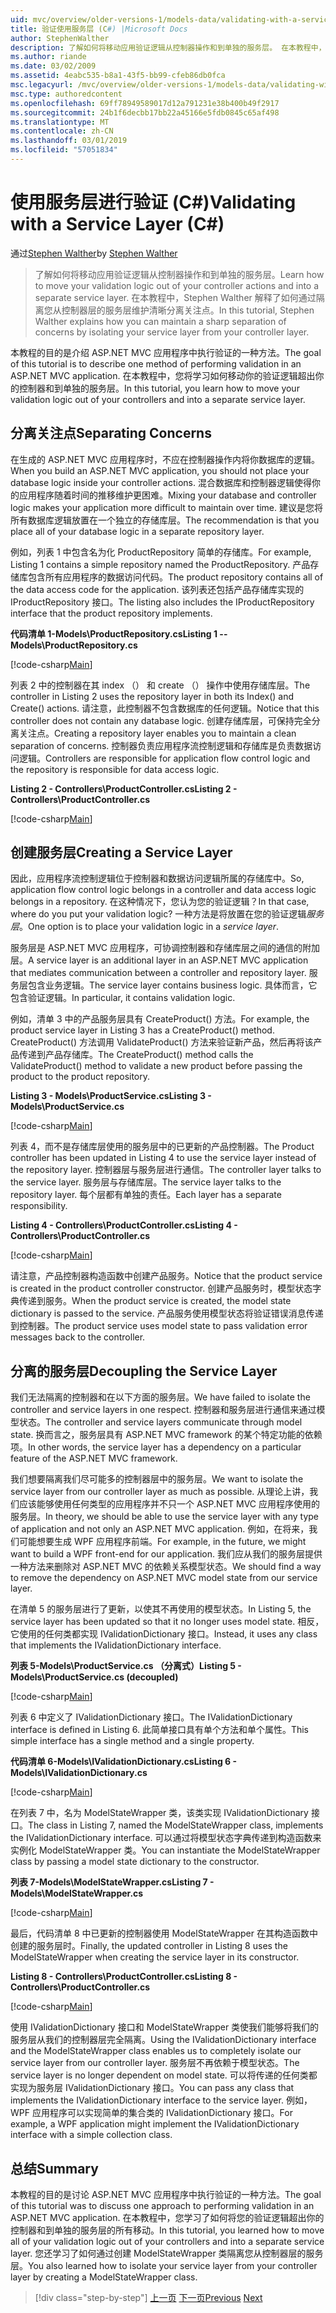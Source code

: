 ```yaml
---
uid: mvc/overview/older-versions-1/models-data/validating-with-a-service-layer-cs
title: 验证使用服务层 (C#) |Microsoft Docs
author: StephenWalther
description: 了解如何将移动应用验证逻辑从控制器操作和到单独的服务层。 在本教程中，Stephen Walther 解释了如何在...
ms.author: riande
ms.date: 03/02/2009
ms.assetid: 4eabc535-b8a1-43f5-bb99-cfeb86db0fca
msc.legacyurl: /mvc/overview/older-versions-1/models-data/validating-with-a-service-layer-cs
msc.type: authoredcontent
ms.openlocfilehash: 69ff78949589017d12a791231e38b400b49f2917
ms.sourcegitcommit: 24b1f6decbb17bb22a45166e5fdb0845c65af498
ms.translationtype: MT
ms.contentlocale: zh-CN
ms.lasthandoff: 03/01/2019
ms.locfileid: "57051834"
---
```

<a name="validating-with-a-service-layer-c"></a><span data-ttu-id="f9750-104">使用服务层进行验证 (C#)</span><span class="sxs-lookup"><span data-stu-id="f9750-104">Validating with a Service Layer (C#)</span></span>
====================
<span data-ttu-id="f9750-105">通过[Stephen Walther](https://github.com/StephenWalther)</span><span class="sxs-lookup"><span data-stu-id="f9750-105">by [Stephen Walther](https://github.com/StephenWalther)</span></span>

> <span data-ttu-id="f9750-106">了解如何将移动应用验证逻辑从控制器操作和到单独的服务层。</span><span class="sxs-lookup"><span data-stu-id="f9750-106">Learn how to move your validation logic out of your controller actions and into a separate service layer.</span></span> <span data-ttu-id="f9750-107">在本教程中，Stephen Walther 解释了如何通过隔离您从控制器层的服务层维护清晰分离关注点。</span><span class="sxs-lookup"><span data-stu-id="f9750-107">In this tutorial, Stephen Walther explains how you can maintain a sharp separation of concerns by isolating your service layer from your controller layer.</span></span>


<span data-ttu-id="f9750-108">本教程的目的是介绍 ASP.NET MVC 应用程序中执行验证的一种方法。</span><span class="sxs-lookup"><span data-stu-id="f9750-108">The goal of this tutorial is to describe one method of performing validation in an ASP.NET MVC application.</span></span> <span data-ttu-id="f9750-109">在本教程中，您将学习如何移动你的验证逻辑超出你的控制器和到单独的服务层。</span><span class="sxs-lookup"><span data-stu-id="f9750-109">In this tutorial, you learn how to move your validation logic out of your controllers and into a separate service layer.</span></span>

## <a name="separating-concerns"></a><span data-ttu-id="f9750-110">分离关注点</span><span class="sxs-lookup"><span data-stu-id="f9750-110">Separating Concerns</span></span>

<span data-ttu-id="f9750-111">在生成的 ASP.NET MVC 应用程序时，不应在控制器操作内将你数据库的逻辑。</span><span class="sxs-lookup"><span data-stu-id="f9750-111">When you build an ASP.NET MVC application, you should not place your database logic inside your controller actions.</span></span> <span data-ttu-id="f9750-112">混合数据库和控制器逻辑使得你的应用程序随着时间的推移维护更困难。</span><span class="sxs-lookup"><span data-stu-id="f9750-112">Mixing your database and controller logic makes your application more difficult to maintain over time.</span></span> <span data-ttu-id="f9750-113">建议是您将所有数据库逻辑放置在一个独立的存储库层。</span><span class="sxs-lookup"><span data-stu-id="f9750-113">The recommendation is that you place all of your database logic in a separate repository layer.</span></span>

<span data-ttu-id="f9750-114">例如，列表 1 中包含名为化 ProductRepository 简单的存储库。</span><span class="sxs-lookup"><span data-stu-id="f9750-114">For example, Listing 1 contains a simple repository named the ProductRepository.</span></span> <span data-ttu-id="f9750-115">产品存储库包含所有应用程序的数据访问代码。</span><span class="sxs-lookup"><span data-stu-id="f9750-115">The product repository contains all of the data access code for the application.</span></span> <span data-ttu-id="f9750-116">该列表还包括产品存储库实现的 IProductRepository 接口。</span><span class="sxs-lookup"><span data-stu-id="f9750-116">The listing also includes the IProductRepository interface that the product repository implements.</span></span>

<span data-ttu-id="f9750-117">**代码清单 1-Models\ProductRepository.cs**</span><span class="sxs-lookup"><span data-stu-id="f9750-117">**Listing 1 -- Models\ProductRepository.cs**</span></span>

[!code-csharp[Main](validating-with-a-service-layer-cs/samples/sample1.cs)]

<span data-ttu-id="f9750-118">列表 2 中的控制器在其 index （） 和 create （） 操作中使用存储库层。</span><span class="sxs-lookup"><span data-stu-id="f9750-118">The controller in Listing 2 uses the repository layer in both its Index() and Create() actions.</span></span> <span data-ttu-id="f9750-119">请注意，此控制器不包含数据库的任何逻辑。</span><span class="sxs-lookup"><span data-stu-id="f9750-119">Notice that this controller does not contain any database logic.</span></span> <span data-ttu-id="f9750-120">创建存储库层，可保持完全分离关注点。</span><span class="sxs-lookup"><span data-stu-id="f9750-120">Creating a repository layer enables you to maintain a clean separation of concerns.</span></span> <span data-ttu-id="f9750-121">控制器负责应用程序流控制逻辑和存储库是负责数据访问逻辑。</span><span class="sxs-lookup"><span data-stu-id="f9750-121">Controllers are responsible for application flow control logic and the repository is responsible for data access logic.</span></span>

<span data-ttu-id="f9750-122">**Listing 2 - Controllers\ProductController.cs**</span><span class="sxs-lookup"><span data-stu-id="f9750-122">**Listing 2 - Controllers\ProductController.cs**</span></span>

[!code-csharp[Main](validating-with-a-service-layer-cs/samples/sample2.cs)]

## <a name="creating-a-service-layer"></a><span data-ttu-id="f9750-123">创建服务层</span><span class="sxs-lookup"><span data-stu-id="f9750-123">Creating a Service Layer</span></span>

<span data-ttu-id="f9750-124">因此，应用程序流控制逻辑位于控制器和数据访问逻辑所属的存储库中。</span><span class="sxs-lookup"><span data-stu-id="f9750-124">So, application flow control logic belongs in a controller and data access logic belongs in a repository.</span></span> <span data-ttu-id="f9750-125">在这种情况下，您认为您的验证逻辑？</span><span class="sxs-lookup"><span data-stu-id="f9750-125">In that case, where do you put your validation logic?</span></span> <span data-ttu-id="f9750-126">一种方法是将放置在您的验证逻辑*服务层*。</span><span class="sxs-lookup"><span data-stu-id="f9750-126">One option is to place your validation logic in a *service layer*.</span></span>

<span data-ttu-id="f9750-127">服务层是 ASP.NET MVC 应用程序，可协调控制器和存储库层之间的通信的附加层。</span><span class="sxs-lookup"><span data-stu-id="f9750-127">A service layer is an additional layer in an ASP.NET MVC application that mediates communication between a controller and repository layer.</span></span> <span data-ttu-id="f9750-128">服务层包含业务逻辑。</span><span class="sxs-lookup"><span data-stu-id="f9750-128">The service layer contains business logic.</span></span> <span data-ttu-id="f9750-129">具体而言，它包含验证逻辑。</span><span class="sxs-lookup"><span data-stu-id="f9750-129">In particular, it contains validation logic.</span></span>

<span data-ttu-id="f9750-130">例如，清单 3 中的产品服务层具有 CreateProduct() 方法。</span><span class="sxs-lookup"><span data-stu-id="f9750-130">For example, the product service layer in Listing 3 has a CreateProduct() method.</span></span> <span data-ttu-id="f9750-131">CreateProduct() 方法调用 ValidateProduct() 方法来验证新产品，然后再将该产品传递到产品存储库。</span><span class="sxs-lookup"><span data-stu-id="f9750-131">The CreateProduct() method calls the ValidateProduct() method to validate a new product before passing the product to the product repository.</span></span>

<span data-ttu-id="f9750-132">**Listing 3 - Models\ProductService.cs**</span><span class="sxs-lookup"><span data-stu-id="f9750-132">**Listing 3 - Models\ProductService.cs**</span></span>

[!code-csharp[Main](validating-with-a-service-layer-cs/samples/sample3.cs)]

<span data-ttu-id="f9750-133">列表 4，而不是存储库层使用的服务层中的已更新的产品控制器。</span><span class="sxs-lookup"><span data-stu-id="f9750-133">The Product controller has been updated in Listing 4 to use the service layer instead of the repository layer.</span></span> <span data-ttu-id="f9750-134">控制器层与服务层进行通信。</span><span class="sxs-lookup"><span data-stu-id="f9750-134">The controller layer talks to the service layer.</span></span> <span data-ttu-id="f9750-135">服务层与存储库层。</span><span class="sxs-lookup"><span data-stu-id="f9750-135">The service layer talks to the repository layer.</span></span> <span data-ttu-id="f9750-136">每个层都有单独的责任。</span><span class="sxs-lookup"><span data-stu-id="f9750-136">Each layer has a separate responsibility.</span></span>

<span data-ttu-id="f9750-137">**Listing 4 - Controllers\ProductController.cs**</span><span class="sxs-lookup"><span data-stu-id="f9750-137">**Listing 4 - Controllers\ProductController.cs**</span></span>

[!code-csharp[Main](validating-with-a-service-layer-cs/samples/sample4.cs)]

<span data-ttu-id="f9750-138">请注意，产品控制器构造函数中创建产品服务。</span><span class="sxs-lookup"><span data-stu-id="f9750-138">Notice that the product service is created in the product controller constructor.</span></span> <span data-ttu-id="f9750-139">创建产品服务时，模型状态字典传递到服务。</span><span class="sxs-lookup"><span data-stu-id="f9750-139">When the product service is created, the model state dictionary is passed to the service.</span></span> <span data-ttu-id="f9750-140">产品服务使用模型状态将验证错误消息传递到控制器。</span><span class="sxs-lookup"><span data-stu-id="f9750-140">The product service uses model state to pass validation error messages back to the controller.</span></span>

## <a name="decoupling-the-service-layer"></a><span data-ttu-id="f9750-141">分离的服务层</span><span class="sxs-lookup"><span data-stu-id="f9750-141">Decoupling the Service Layer</span></span>

<span data-ttu-id="f9750-142">我们无法隔离的控制器和在以下方面的服务层。</span><span class="sxs-lookup"><span data-stu-id="f9750-142">We have failed to isolate the controller and service layers in one respect.</span></span> <span data-ttu-id="f9750-143">控制器和服务层进行通信来通过模型状态。</span><span class="sxs-lookup"><span data-stu-id="f9750-143">The controller and service layers communicate through model state.</span></span> <span data-ttu-id="f9750-144">换而言之，服务层具有 ASP.NET MVC framework 的某个特定功能的依赖项。</span><span class="sxs-lookup"><span data-stu-id="f9750-144">In other words, the service layer has a dependency on a particular feature of the ASP.NET MVC framework.</span></span>

<span data-ttu-id="f9750-145">我们想要隔离我们尽可能多的控制器层中的服务层。</span><span class="sxs-lookup"><span data-stu-id="f9750-145">We want to isolate the service layer from our controller layer as much as possible.</span></span> <span data-ttu-id="f9750-146">从理论上讲，我们应该能够使用任何类型的应用程序并不只一个 ASP.NET MVC 应用程序使用的服务层。</span><span class="sxs-lookup"><span data-stu-id="f9750-146">In theory, we should be able to use the service layer with any type of application and not only an ASP.NET MVC application.</span></span> <span data-ttu-id="f9750-147">例如，在将来，我们可能想要生成 WPF 应用程序前端。</span><span class="sxs-lookup"><span data-stu-id="f9750-147">For example, in the future, we might want to build a WPF front-end for our application.</span></span> <span data-ttu-id="f9750-148">我们应从我们的服务层提供一种方法来删除对 ASP.NET MVC 的依赖关系模型状态。</span><span class="sxs-lookup"><span data-stu-id="f9750-148">We should find a way to remove the dependency on ASP.NET MVC model state from our service layer.</span></span>

<span data-ttu-id="f9750-149">在清单 5 的服务层进行了更新，以使其不再使用的模型状态。</span><span class="sxs-lookup"><span data-stu-id="f9750-149">In Listing 5, the service layer has been updated so that it no longer uses model state.</span></span> <span data-ttu-id="f9750-150">相反，它使用的任何类都实现 IValidationDictionary 接口。</span><span class="sxs-lookup"><span data-stu-id="f9750-150">Instead, it uses any class that implements the IValidationDictionary interface.</span></span>

<span data-ttu-id="f9750-151">**列表 5-Models\ProductService.cs （分离式）**</span><span class="sxs-lookup"><span data-stu-id="f9750-151">**Listing 5 - Models\ProductService.cs (decoupled)**</span></span>

[!code-csharp[Main](validating-with-a-service-layer-cs/samples/sample5.cs)]

<span data-ttu-id="f9750-152">列表 6 中定义了 IValidationDictionary 接口。</span><span class="sxs-lookup"><span data-stu-id="f9750-152">The IValidationDictionary interface is defined in Listing 6.</span></span> <span data-ttu-id="f9750-153">此简单接口具有单个方法和单个属性。</span><span class="sxs-lookup"><span data-stu-id="f9750-153">This simple interface has a single method and a single property.</span></span>

<span data-ttu-id="f9750-154">**代码清单 6-Models\IValidationDictionary.cs**</span><span class="sxs-lookup"><span data-stu-id="f9750-154">**Listing 6 - Models\IValidationDictionary.cs**</span></span>

[!code-csharp[Main](validating-with-a-service-layer-cs/samples/sample6.cs)]

<span data-ttu-id="f9750-155">在列表 7 中，名为 ModelStateWrapper 类，该类实现 IValidationDictionary 接口。</span><span class="sxs-lookup"><span data-stu-id="f9750-155">The class in Listing 7, named the ModelStateWrapper class, implements the IValidationDictionary interface.</span></span> <span data-ttu-id="f9750-156">可以通过将模型状态字典传递到构造函数来实例化 ModelStateWrapper 类。</span><span class="sxs-lookup"><span data-stu-id="f9750-156">You can instantiate the ModelStateWrapper class by passing a model state dictionary to the constructor.</span></span>

<span data-ttu-id="f9750-157">**列表 7-Models\ModelStateWrapper.cs**</span><span class="sxs-lookup"><span data-stu-id="f9750-157">**Listing 7 - Models\ModelStateWrapper.cs**</span></span>

[!code-csharp[Main](validating-with-a-service-layer-cs/samples/sample7.cs)]

<span data-ttu-id="f9750-158">最后，代码清单 8 中已更新的控制器使用 ModelStateWrapper 在其构造函数中创建的服务层时。</span><span class="sxs-lookup"><span data-stu-id="f9750-158">Finally, the updated controller in Listing 8 uses the ModelStateWrapper when creating the service layer in its constructor.</span></span>

<span data-ttu-id="f9750-159">**Listing 8 - Controllers\ProductController.cs**</span><span class="sxs-lookup"><span data-stu-id="f9750-159">**Listing 8 - Controllers\ProductController.cs**</span></span>

[!code-csharp[Main](validating-with-a-service-layer-cs/samples/sample8.cs)]

<span data-ttu-id="f9750-160">使用 IValidationDictionary 接口和 ModelStateWrapper 类使我们能够将我们的服务层从我们的控制器层完全隔离。</span><span class="sxs-lookup"><span data-stu-id="f9750-160">Using the IValidationDictionary interface and the ModelStateWrapper class enables us to completely isolate our service layer from our controller layer.</span></span> <span data-ttu-id="f9750-161">服务层不再依赖于模型状态。</span><span class="sxs-lookup"><span data-stu-id="f9750-161">The service layer is no longer dependent on model state.</span></span> <span data-ttu-id="f9750-162">可以将传递的任何类都实现为服务层 IValidationDictionary 接口。</span><span class="sxs-lookup"><span data-stu-id="f9750-162">You can pass any class that implements the IValidationDictionary interface to the service layer.</span></span> <span data-ttu-id="f9750-163">例如，WPF 应用程序可以实现简单的集合类的 IValidationDictionary 接口。</span><span class="sxs-lookup"><span data-stu-id="f9750-163">For example, a WPF application might implement the IValidationDictionary interface with a simple collection class.</span></span>

## <a name="summary"></a><span data-ttu-id="f9750-164">总结</span><span class="sxs-lookup"><span data-stu-id="f9750-164">Summary</span></span>

<span data-ttu-id="f9750-165">本教程的目的是讨论 ASP.NET MVC 应用程序中执行验证的一种方法。</span><span class="sxs-lookup"><span data-stu-id="f9750-165">The goal of this tutorial was to discuss one approach to performing validation in an ASP.NET MVC application.</span></span> <span data-ttu-id="f9750-166">在本教程中，您学习了如何将您的验证逻辑超出你的控制器和到单独的服务层的所有移动。</span><span class="sxs-lookup"><span data-stu-id="f9750-166">In this tutorial, you learned how to move all of your validation logic out of your controllers and into a separate service layer.</span></span> <span data-ttu-id="f9750-167">您还学习了如何通过创建 ModelStateWrapper 类隔离您从控制器层的服务层。</span><span class="sxs-lookup"><span data-stu-id="f9750-167">You also learned how to isolate your service layer from your controller layer by creating a ModelStateWrapper class.</span></span>

> [!div class="step-by-step"]
> <span data-ttu-id="f9750-168">[上一页](validating-with-the-idataerrorinfo-interface-cs.md)
> [下一页](validation-with-the-data-annotation-validators-cs.md)</span><span class="sxs-lookup"><span data-stu-id="f9750-168">[Previous](validating-with-the-idataerrorinfo-interface-cs.md)
[Next](validation-with-the-data-annotation-validators-cs.md)</span></span>
